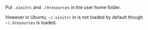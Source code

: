Put `.xinitrc` and `./Xresources` in the user home folder.

However in Ubuntu, `~/.xinitrc` in is not loaded by default though `~/.Xresources` is loaded.
